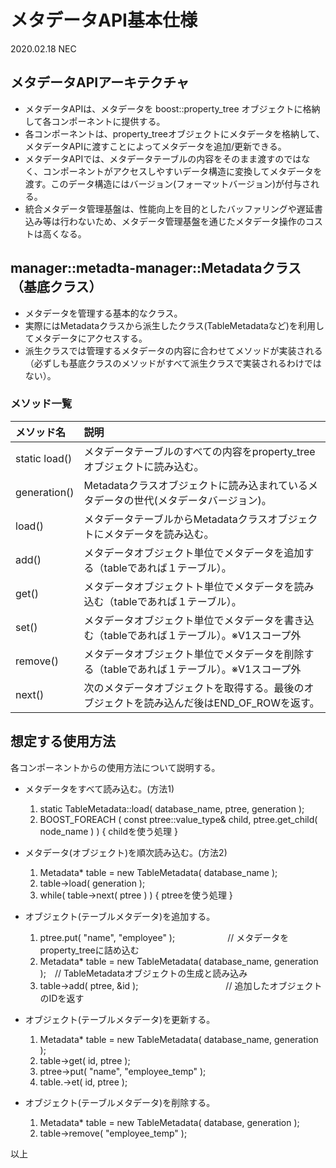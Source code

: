 
# メタデータAPI基本仕様

2020.02.18 NEC

## メタデータAPIアーキテクチャ
* メタデータAPIは、メタデータを boost::property_tree オブジェクトに格納して各コンポーネントに提供する。
* 各コンポーネントは、property_treeオブジェクトにメタデータを格納して、メタデータAPIに渡すことによってメタデータを追加/更新できる。
* メタデータAPIでは、メタデータテーブルの内容をそのまま渡すのではなく、コンポーネントがアクセスしやすいデータ構造に変換してメタデータを渡す。このデータ構造にはバージョン(フォーマットバージョン)が付与される。
* 統合メタデータ管理基盤は、性能向上を目的としたバッファリングや遅延書込み等は行わないため、メタデータ管理基盤を通じたメタデータ操作のコストは高くなる。

## manager::metadta-manager::Metadataクラス（基底クラス）

* メタデータを管理する基本的なクラス。
* 実際にはMetadataクラスから派生したクラス(TableMetadataなど)を利用してメタデータにアクセスする。
* 派生クラスでは管理するメタデータの内容に合わせてメソッドが実装される（必ずしも基底クラスのメソッドがすべて派生クラスで実装されるわけではない）。

### メソッド一覧

|メソッド名|説明|
|:---------|:---|
|static load()|メタデータテーブルのすべての内容をproperty_treeオブジェクトに読み込む。|
|generation()|Metadataクラスオブジェクトに読み込まれているメタデータの世代(メタデータバージョン)。|
|load()|メタデータテーブルからMetadataクラスオブジェクトにメタデータを読み込む。|
|add()|メタデータオブジェクト単位でメタデータを追加する（tableであれば１テーブル）。|
|get()|メタデータオブジェクトト単位でメタデータを読み込む（tableであれば１テーブル）。|
|set()|メタデータオブジェクト単位でメタデータを書き込む（tableであれば１テーブル）。※V1スコープ外|
|remove()|メタデータオブジェクト単位でメタデータを削除する（tableであれば１テーブル）。※V1スコープ外|
|next()|次のメタデータオブジェクトを取得する。最後のオブジェクトを読み込んだ後はEND_OF_ROWを返す。|

## 想定する使用方法
各コンポーネントからの使用方法について説明する。
* メタデータをすべて読み込む。(方法1)
   1. static TableMetadata::load( database_name, ptree, generation );
   1. BOOST_FOREACH ( const ptree::value_type& child, ptree.get_child( node_name ) ) { childを使う処理 }

* メタデータ(オブジェクト)を順次読み込む。(方法2)
  1. Metadata* table = new TableMetadata( database_name );
  1. table->load( generation );
  1. while( table->next( ptree ) ) { ptreeを使う処理 }

* オブジェクト(テーブルメタデータ)を追加する。
  1. ptree.put( "name", "employee" );　　　　　　// メタデータをproperty_treeに詰め込む
  1. Metadata* table = new TableMetadata( database_name, generation );　// TableMetadataオブジェクトの生成と読み込み
  1. table->add( ptree, &id );　　　　　　　　　　// 追加したオブジェクトのIDを返す

* オブジェクト(テーブルメタデータ)を更新する。
  1. Metadata* table = new TableMetadata( database_name, generation );
  1. table->get( id, ptree );
  1. ptree->put( "name", "employee_temp" );
  1. table.->et( id, ptree );

* オブジェクト(テーブルメタデータ)を削除する。
  1. Metadata* table = new TableMetadata( database, generation );
  1. table->remove( "employee_temp" );

以上

